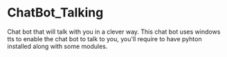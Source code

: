 ChatBot_Talking
===============

Chat bot that will talk with you in a clever way.
This chat bot uses windows tts to enable the chat bot to talk to you, you'll require to have pyhton installed along with some modules.
